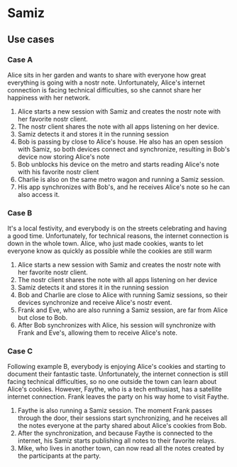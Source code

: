 # Samiz

## Use cases
### Case A
Alice sits in her garden and wants to share with everyone how great everything is going with a nostr note. Unfortunately, Alice's internet connection is facing technical difficulties, so she cannot share her happiness with her network.

1. Alice starts a new session with Samiz and creates the nostr note with her favorite nostr client.
2. The nostr client shares the note with all apps listening on her device.
3. Samiz detects it and stores it in the running session
4. Bob is passing by close to Alice's house. He also has an open session with Samiz, so both devices connect and synchronize, resulting in Bob's device now storing Alice's note
5. Bob unblocks his device on the metro and starts reading Alice's note with his favorite nostr client
6. Charlie is also on the same metro wagon and running a Samiz session.
7. His app synchronizes with Bob's, and he receives Alice's note so he can also access it.


### Case B
It's a local festivity, and everybody is on the streets celebrating and having a good time. Unfortunately, for technical reasons, the internet connection is down in the whole town. Alice, who just made cookies, wants to let everyone know as quickly as possible while the cookies are still warm

1. Alice starts a new session with Samiz and creates the nostr note with her favorite nostr client.
2. The nostr client shares the note with all apps listening on her device
3. Samiz detects it and stores it in the running session
4. Bob and Charlie are close to Alice with running Samiz sessions, so their devices synchronize and receive Alice's nostr event.
5. Frank and Eve, who are also running a Samiz session, are far from Alice but close to Bob.
6. After Bob synchronizes with Alice, his session will synchronize with Frank and Eve's, allowing them to receive Alice's note.


### Case C
Following example B, everybody is enjoying Alice's cookies and starting to document their fantastic taste. Unfortunately, the internet connection is still facing technical difficulties, so no one outside the town can learn about Alice's cookies. However, Faythe, who is a tech enthusiast, has a satellite internet connection. Frank leaves the party on his way home to visit Faythe.

1. Faythe is also running a Samiz session. The moment Frank passes through the door, their sessions start synchronizing, and he receives all the notes everyone at the party shared about Alice's cookies from Bob.
2. After the synchronization, and because Faythe is connected to the internet, his Samiz starts publishing all notes to their favorite relays.
3. Mike, who lives in another town, can now read all the notes created by the participants at the party.
